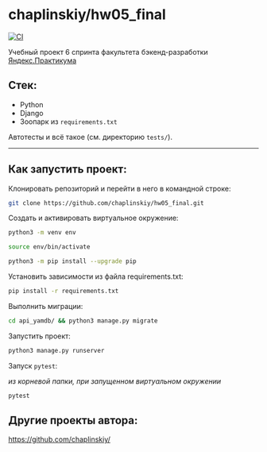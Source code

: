 # chaplinskiy/hw05_final

[![CI](https://github.com/yandex-praktikum/hw05_final/actions/workflows/python-app.yml/badge.svg?branch=master)](https://github.com/yandex-praktikum/hw05_final/actions/workflows/python-app.yml)

Учебный проект 6 спринта факультета бэкенд-разработки [Яндекс.Практикума](https://practicum.yandex.ru/backend-developer)

## Стек:
- Python
- Django
- Зоопарк из `requirements.txt`

Автотесты и всё такое (см. директорию `tests/`).

---
## Как запустить проект:

Клонировать репозиторий и перейти в него в командной строке:

```bash
git clone https://github.com/chaplinskiy/hw05_final.git
```

Cоздать и активировать виртуальное окружение:

```bash
python3 -m venv env
```

```bash
source env/bin/activate
```

```bash
python3 -m pip install --upgrade pip
```

Установить зависимости из файла requirements.txt:

```bash
pip install -r requirements.txt
```

Выполнить миграции:

```bash
cd api_yamdb/ && python3 manage.py migrate
```

Запустить проект:

```bash
python3 manage.py runserver
```

Запуск `pytest`:

*из корневой папки, при запущенном виртуальном окружении*
```bash
pytest
```


## Другие проекты автора:
https://github.com/chaplinskiy/